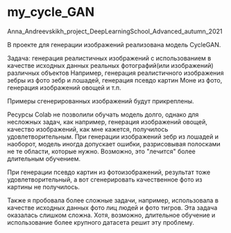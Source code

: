 # my_cycle_GAN
Anna_Andreevskikh_project_DeepLearningSchool_Advanced_autumn_2021

В проекте для генерации изображений реализована модель CycleGAN.

Задача: генерация реалистичных изображений с использованием в качестве исходных данных 
реальных фотографий(или изображений) различных объектов
Например, генерация реалистичного изображения зебры из фото зебр и лошадей,
генерация псевдо картин Моне из фото, 
генерация изображений овощей и т.п.

Примеры сгенерированных изображений будут прикреплены.

Ресурсы Colab не позволили обучать модель долго, однако для несложных задач, 
как например, генерация изображений овощей, качество изображений, как мне кажется,  получилось удовлетворительным.
При генерации изображений зебр из лошадей и наоборот, модель иногда допускает ошибки, 
разрисовывая полосками не те области, которые нужно. Возможно, это "лечится" более длительным обучением.

При генерации псевдо картин из фотоизображений, результат тоже удовлетворительный, 
а вот сгенерировать качественное фото из картины не получилось.

Также я пробовала более сложные задачи, например, 
использовала в качестве исходных данных фото лиц людей и фото тигров. 
Эта задача оказалась слишком сложна. 
Хотя, возможно, длительное обучение и использование более крупного датасета решит эту проблему.

